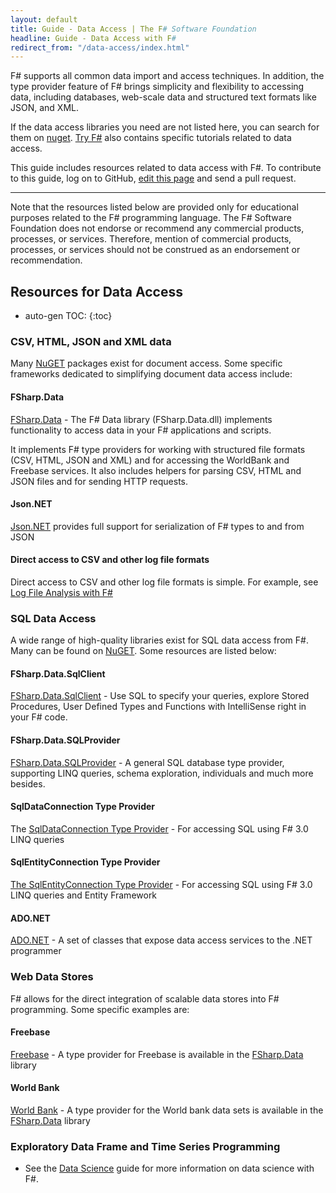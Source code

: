 ```yaml
---
layout: default
title: Guide - Data Access | The F# Software Foundation
headline: Guide - Data Access with F#
redirect_from: "/data-access/index.html"
---
```


F# supports all common data import and access techniques. In addition, the type provider feature of 
F# brings simplicity and flexibility to accessing data, including databases, web-scale data and structured 
text formats like JSON, and XML.  

If the data access libraries you need are not listed here, you can search for them on [nuget](http://nuget.org).  [Try F#](http://tryfsharp.org/learn) also contains specific tutorials related to data access. 


<div class="jumbotron visible-lg calloutBox" id="how-to-add-testimonial"> 
    <p>This guide includes resources related to data access with F#. To contribute to this guide, log on to GitHub, <a href="https://github.com/fsharp/fsfoundation/edit/gh-pages/guides/data-access/index.md">edit this page</a> and send a pull request.</p>
    <hr />
    <p>Note that the resources listed below are provided only for educational purposes related to the F# programming language. The F# Software Foundation does not endorse or recommend any commercial products, processes, or services. Therefore, mention of commercial products, processes, or services should not be construed as an endorsement or recommendation.</p>
</div>              

## Resources for Data Access

* auto-gen TOC:
{:toc}


### CSV, HTML, JSON and XML data

Many [NuGET](http://nuget.org) packages exist for document access. Some specific frameworks dedicated to simplifying document data access include:

#### FSharp.Data

[FSharp.Data](http://fsharp.github.io/FSharp.Data/) - The F# Data library (FSharp.Data.dll) implements functionality to access data in your F# applications and scripts. 
   
It implements F# type providers for working with structured file formats (CSV, HTML, JSON and XML) and for accessing the WorldBank and Freebase services. It also includes helpers for parsing CSV, HTML and JSON files and for sending HTTP requests.

#### Json.NET

[Json.NET](http://json.codeplex.com/) provides full support for serialization of F# types to and from JSON

#### Direct access to CSV and other log file formats
 
Direct access to CSV and other log file formats is simple. For example, see [Log File Analysis with F#](http://jyliao.blogspot.co.uk/2011/03/log-analysis-with-f.html)


### SQL Data Access

A wide range of high-quality libraries exist for SQL data access from F#. Many can be found on [NuGET](http://nuget.org).
Some resources are listed below:

#### FSharp.Data.SqlClient

[FSharp.Data.SqlClient](http://fsprojects.github.io/FSharp.Data.SqlClient/) - Use SQL to specify your queries, explore Stored Procedures, User Defined Types and Functions with IntelliSense right in your F# code.

#### FSharp.Data.SQLProvider

[FSharp.Data.SQLProvider](http://fsprojects.github.io/SQLProvider/) - A general SQL database type provider, supporting LINQ queries, schema exploration, individuals and much more besides.

#### SqlDataConnection Type Provider
The [SqlDataConnection Type Provider](http://msdn.microsoft.com/en-us/library/hh361033.aspx) - For accessing SQL using F# 3.0 LINQ queries

#### SqlEntityConnection Type Provider

[The SqlEntityConnection Type Provider](http://msdn.microsoft.com/en-us/library/hh361035.aspx) - For accessing SQL using F# 3.0 LINQ queries and Entity Framework

#### ADO.NET

[ADO.NET](http://msdn.microsoft.com/en-us/library/aa286484.aspx) - A set of classes that expose data access services to the .NET programmer

### Web Data Stores

F# allows for the direct integration of scalable data stores into F# programming. Some specific examples are:

#### Freebase 

[Freebase](http://freeebase.com) - A type provider for Freebase is available in the [FSharp.Data](http://fsharp.github.io/FSharp.Data/) library

#### World Bank

[World Bank](http://worldbank.org) - A type provider for the World bank data sets is available in the [FSharp.Data](http://fsharp.github.io/FSharp.Data/) library

### Exploratory Data Frame and Time Series Programming

* See the [Data Science](/guides/data-science) guide for more information on data science with F#.



